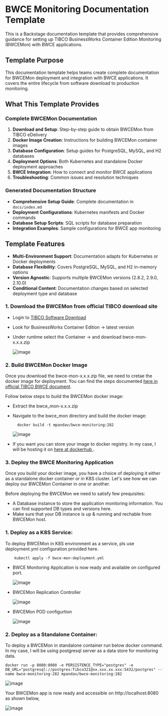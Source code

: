 # BWCE Monitoring Documentation Template

This is a Backstage documentation template that provides comprehensive guidance for setting up TIBCO BusinessWorks Container Edition Monitoring (BWCEMon) with BWCE applications.

## Template Purpose

This documentation template helps teams create complete documentation for BWCEMon deployment and integration with BWCE applications. It covers the entire lifecycle from software download to production monitoring.

## What This Template Provides

### Complete BWCEMon Documentation
1. **Download and Setup**: Step-by-step guide to obtain BWCEMon from TIBCO eDelivery
2. **Docker Image Creation**: Instructions for building BWCEMon container images
3. **Database Configuration**: Setup guides for PostgreSQL, MySQL, and H2 databases
4. **Deployment Options**: Both Kubernetes and standalone Docker deployment approaches
5. **BWCE Integration**: How to connect and monitor BWCE applications
6. **Troubleshooting**: Common issues and resolution techniques

### Generated Documentation Structure
- **Comprehensive Setup Guide**: Complete documentation in `docs/index.md`
- **Deployment Configurations**: Kubernetes manifests and Docker commands
- **Database Setup Scripts**: SQL scripts for database preparation
- **Integration Examples**: Sample configurations for BWCE app monitoring

## Template Features

- **Multi-Environment Support**: Documentation adapts for Kubernetes or Docker deployments
- **Database Flexibility**: Covers PostgreSQL, MySQL, and H2 in-memory options
- **Version Agnostic**: Supports multiple BWCEMon versions (2.8.2, 2.9.0, 2.10.0)
- **Conditional Content**: Documentation changes based on selected deployment type and database

### 1. Download the BWCEMon from official TIBCO download site 
- Login to [TIBCO Software Download](https://edelivery.tibco.com)
- Look for BusinessWorks Container Edition -> latest version
- Under runtime select the Container -> and download bwce-mon-x.x.x.zip

    ![image](https://github.com/mpandav/tibco-cloud-usability/assets/38240734/4c7b3e97-f727-4988-91a2-bc0d088901b2)



### 2. Build BWCEMon Docker Image
Once you download the bwce-mon-x.x.x.zip file, we need to cretae the docker image for deployment. You can find the steps documented [here in official TIBCO BWCE document](https://docs.tibco.com/pub/bwce/2.8.2/doc/html/Default.htm#bwce-app-monitoring/setting-up-bwce-appl.htm?TocPath=Application%2520Monitoring%2520and%2520Troubleshooting%257CApplication%2520Monitoring%2520Overview%257CApplication%2520Monitoring%2520on%2520Docker%257CSetting%2520Up%2520%2520%2520%2520TIBCO%2520BusinessWorks%2520Container%2520Edition%2520Application%2520Monitoring%2520on%2520Docker%257C_____0 ).  

Follow below steps to build the BWCEMon docker image:
- Extract the bwce_mon-x.x.x.zip 
- Navigate to the bwce_mon directory and build the docker image:

        docker build -t mpandav/bwce-monitoring:282

    ![image](https://github.com/mpandav/tibco-cloud-usability/assets/38240734/06d048c1-f0fc-42af-aa4f-9ec07230f191)

- If you want you can store your image to docker registry. In my case, I will be hosting it on [here at dockerhub ](https://hub.docker.com/repository/docker/mpandav/bwce-monitoring/general).

### 3. Deploy the BWCE Monitoring Application
Once you build your docker image, you have a choice of deploying it either as a standalone docker container or in K8S cluster. Let's see how we can deploy our BWCEMon Container in one or another. 

Before deploying the BWCEMon we need to satisfy few prequisites:
- A Database instance to store the application monitoring information. You can find supported DB types and versions here.
- Make sure that your DB instance is up & running and rechable from BWCEMon host.

### 1. Deploy as a K8S Service:

To deploy BWCEMon in K8S environment as a service, pls use deployment.yml configuration provided here. 

        kubectl apply -f bwce-mon-deployment.yml

- BWCE Monitoring Application is now ready and available on configured port.

    ![image](https://github.com/mpandav/tibco-cloud-usability/assets/38240734/972e67d2-f308-4dda-ac22-3d5e192a57df)

- BWCEMon Replication Controller

    ![image](https://github.com/mpandav/tibco-cloud-usability/assets/38240734/6c68852a-f1a6-4ae1-a5db-df3121f3bc65) 

- BWCEMon POD configurtion
    
    ![image](https://github.com/mpandav/tibco-cloud-usability/assets/38240734/2200d98d-5894-4ba3-ae8c-bd09bd4b60ab)



### 2. Deploy as a Standalone Container:

To deploy a BWCEMon in standalone container run below docker command. In my case, I will be using postgresql server as a data store for monitoring data.

    docker run -p 8080:8080 -e PERSISTENCE_TYPE="postgres" -e DB_URL="postgresql://postgres:Tibco321@xx.xxx.xx.xxx:5432/postgres" --name bwce-monitoring-282 mpandav/bwce-monitoring:282
![image](https://github.com/mpandav/tibco-cloud-usability/assets/38240734/1cdb7026-9d8b-406f-a264-09492fc4eac2)

Your BWCEMon app is now ready and accessible on http://localhost:8080 as shown below,

![image](https://github.com/mpandav/tibco-cloud-usability/assets/38240734/cc3a6c75-80d3-4e23-9fe6-b0d2aa31745a)


